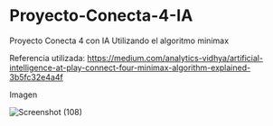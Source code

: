 # Proyecto-Conecta-4-IA
Proyecto Conecta 4 con IA Utilizando el algoritmo minimax 

Referencia utilizada: https://medium.com/analytics-vidhya/artificial-intelligence-at-play-connect-four-minimax-algorithm-explained-3b5fc32e4a4f

Imagen

![Screenshot (108)](https://user-images.githubusercontent.com/78834422/183537566-4ed0eca1-52eb-49ea-8470-c428e27e3c37.png)
